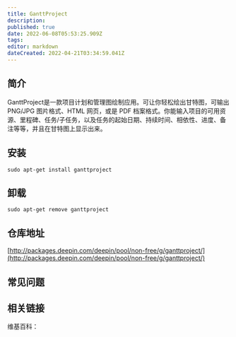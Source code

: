 ```yaml
---
title: GanttProject
description: 
published: true
date: 2022-06-08T05:53:25.909Z
tags: 
editor: markdown
dateCreated: 2022-04-21T03:34:59.041Z
---
```


## 简介

GanttProject是一款项目计划和管理图绘制应用。可让你轻松绘出甘特图，可输出 PNG/JPG 图片格式、HTML 网页，或是 PDF 档案格式。你能输入项目的可用资源、里程碑、任务/子任务，以及任务的起始日期、持续时间、相依性、进度、备注等等，并且在甘特图上显示出来。

## 安装

`sudo apt-get install ganttproject`

## 卸载

`sudo apt-get remove ganttproject`

## 仓库地址

[http://packages.deepin.com/deepin/pool/non-free/g/ganttproject/](http://packages.deepin.com/deepin/pool/non-free/g/ganttproject/)

## 常见问题

## 相关链接

维基百科：
